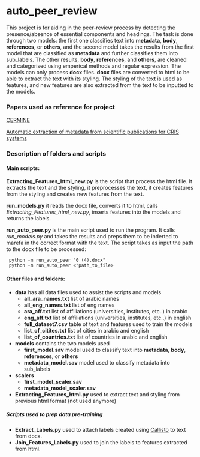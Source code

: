 # auto_peer_review
This project is for aiding in the peer-review process by detecting the presence/absence of essential components and headings.
The task is done through two models: the first one classifies text into **metadata**, **body**, **references**, or **others**, 
and the second model takes the results from the first model that are classified as **metadata** and further classifies them into sub_labels.
The other results, **body**, **references**, and **others**, are cleaned and categorised using emperical methods and regular expression.
The models can only process **docx** files. 
**docx** files are converted to html to be able to extract the text with its styling.
The styling of the text is used as features, and new features are also extracted from the text to be inputted to the models.

### Papers used as reference for project
[CERMINE](https://www.researchgate.net/publication/265469056_CERMINE_--_Automatic_Extraction_of_Metadata_and_References_from_Scientific_Literature)

[Automatic extraction of metadata from scientific publications for CRIS systems](https://www.researchgate.net/publication/216592386_Automatic_extraction_of_metadata_from_scientific_publications_for_CRIS_systems)

### Description of folders and scripts
#### Main scripts:

**Extracting_Features_html_new.py** is the script that process the html file. It extracts the text and the styling, 
it preprocesses the text, it creates features from the styling and creates new features from the text.

**run_models.py** it reads the docx file, converts it to html, calls *Extracting_Features_html_new.py*, inserts features into the models and returns the labels.

**run_auto_peer.py** is the main script used to run the program. It calls *run_models.py* and takes the results and preps them to be inderted to marefa in the correct format with the text.
The script takes as input the path to the docx file to be processed:
```
 python -m run_auto_peer "0 (4).docx"
 python -m run_auto_peer <"path_to_file>
```

#### Other files and folders:
- **data** has all data files used to assist the scripts and models
    - **all_ara_names.txt** list of arabic names
    - **all_eng_names.txt** list of eng names
    - **ara_aff.txt** list of affiliations (universities, institutes, etc..) in arabic
    - **eng_aff.txt** list of affiliations (universities, institutes, etc..) in english
    - **full_dataset7.csv** table of text and features used to train the models
    - **list_of_citites.txt** list of cities in arabic and english
    - **list_of_countries.txt** list of countries in arabic and english
- **models** contains the two models used
    - **first_model.sav** model used to classify text into **metadata**, **body**, **references**, or **others**
    - **metadata_model.sav** model used to classify metadata into sub_labels
- **scalers**
    - **first_model_scaler.sav** 
    - **metadata_model_scaler.sav**
- **Extracting_Features_html.py** used to extract text and styling from previous html format (not used anymore) 
##### **Scripts used to prep data pre-training**
  - **Extract_Labels.py** used to attach labels created using [Callisto](https://mitre.github.io/callisto/manual/install.html#Annotation_Tasks) to text from docx.
  - **Join_Features_Labels.py** used to join the labels to features extracted from html.
